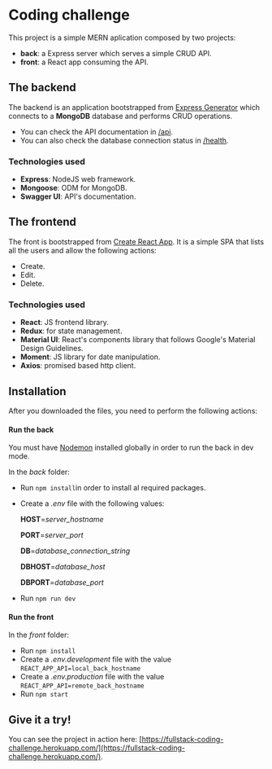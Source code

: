# Coding challenge

This project is a simple MERN aplication composed by two projects:

- **back**: a Express server which serves a simple CRUD API.
- **front**: a React app consuming the API.

## The backend

The backend is an application bootstrapped from [Express Generator](<https://expressjs.com/en/starter/generator.html>) which connects to a **MongoDB** database and performs CRUD operations. 

- You can check the API documentation in [/api](#).
- You can also check the database connection status in [/health](/health).

### Technologies used

- **Express**: NodeJS web framework.
- **Mongoose**: ODM for MongoDB.
- **Swagger UI**: API's documentation.

## The frontend

The front is bootstrapped from [Create React App](<https://facebook.github.io/create-react-app/>). It is a simple SPA that lists all the users and allow the following actions:

- Create.
- Edit.
- Delete.

### Technologies used

- **React**: JS frontend library.
- **Redux**: for state management.
- **Material UI**: React's components library that follows Google's Material Design Guidelines.
- **Moment**: JS library for date manipulation.
- **Axios**: promised based http client.

## Installation

After you downloaded the files, you need to perform the following actions:

####  Run the back

You must have [Nodemon](<https://www.npmjs.com/package/nodemon>) installed globally in order to run the back in dev mode.

In the *back*  folder:

- Run `npm install`in order to install al required packages.

- Create a *.env* file with the following values:

  **HOST**=*server_hostname*

  **PORT**=*server_port*

  **DB**=*database_connection_string*

  **DBHOST**=*database_host*

  **DBPORT**=*database_port*

- Run `npm run dev`

#### Run the front

In the *front* folder:

* Run `npm install`
* Create a *.env.development* file with the value `REACT_APP_API=local_back_hostname`
* Create a *.env.production* file with the value `REACT_APP_API=remote_back_hostname`
* Run `npm start`

## Give it a try!

You can see the project in action here: [https://fullstack-coding-challenge.herokuapp.com/](https://fullstack-coding-challenge.herokuapp.com/).